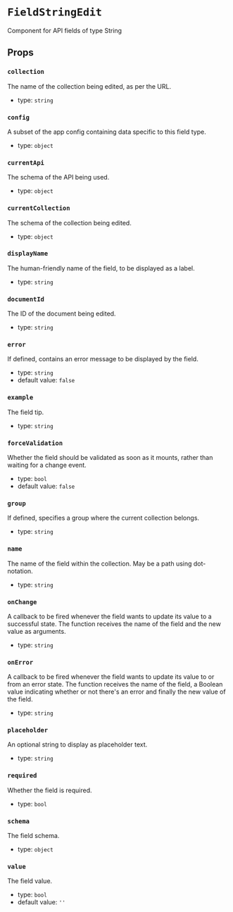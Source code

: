 `FieldStringEdit`
=================

Component for API fields of type String

Props
-----

### `collection`

The name of the collection being edited, as per the URL.

- type: `string`


### `config`

A subset of the app config containing data specific to this field type.

- type: `object`


### `currentApi`

The schema of the API being used.

- type: `object`


### `currentCollection`

The schema of the collection being edited.

- type: `object`


### `displayName`

The human-friendly name of the field, to be displayed as a label.

- type: `string`


### `documentId`

The ID of the document being edited.

- type: `string`


### `error`

If defined, contains an error message to be displayed by the field.

- type: `string`
- default value: `false`


### `example`

The field tip.

- type: `string`


### `forceValidation`

Whether the field should be validated as soon as it mounts, rather than
waiting for a change event.

- type: `bool`
- default value: `false`


### `group`

If defined, specifies a group where the current collection belongs.

- type: `string`


### `name`

The name of the field within the collection. May be a path using
dot-notation.

- type: `string`


### `onChange`

A callback to be fired whenever the field wants to update its value to
a successful state. The function receives the name of the field and the
new value as arguments.

- type: `string`


### `onError`

A callback to be fired whenever the field wants to update its value to
or from an error state. The function receives the name of the field, a
Boolean value indicating whether or not there's an error and finally the
new value of the field.

- type: `string`


### `placeholder`

An optional string to display as placeholder text.

- type: `string`


### `required`

Whether the field is required.

- type: `bool`


### `schema`

The field schema.

- type: `object`


### `value`

The field value.

- type: `bool`
- default value: `''`

